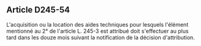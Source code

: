 ## Article D245-54

L'acquisition ou la location des aides techniques pour lesquels l'élément mentionné au 2° de l'article L.
245-3 est attribué doit s'effectuer au plus tard dans les douze mois suivant la notification de la décision
d'attribution.

